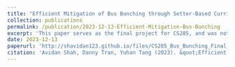```yaml
---
title: "Efficient Mitigation of Bus Bunching through Setter-Based Curriculum Learning"
collection: publications
permalink: /publication/2023-12-13-Efficient-Mitigation-Bus-Bunching
excerpt: 'This paper serves as the final project for CS285, and was not submitted to any conference for review'
date: 2023-12-13
paperurl: 'http://shavidan123.github.io/files/CS285_Bus_Bunching_Final_Project.pdf'
citation: 'Avidan Shah, Danny Tran, Yuhan Tang (2023). &quot;Efficient Mitigation of Bus Bunching through Setter-Based Curriculum Learning.&quot;'
---
```

